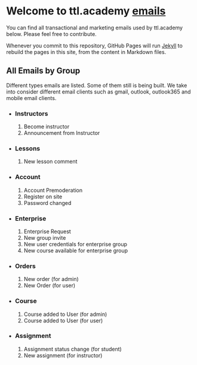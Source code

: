 # Welcome to ttl.academy [emails](./README.md)

You can find all transactional and marketing emails used by ttl.academy below. Please feel free to contribute. 

Whenever you commit to this repository, GitHub Pages will run [Jekyll](https://jekyllrb.com/) to rebuild the pages in this site, from the content in Markdown files.

## All Emails by Group

Different types emails are listed. Some of them still is being built. We take into consider different email clients such as gmail, outlook, outlook365 and mobile email clients.


- ### Instructors

  1. Become instructor
  2. Announcement from Instructor

- ### Lessons

  1. New lesson comment

- ### Account

  1. Account Premoderation
  2. Register on site
  3. Password changed
  
- ### Enterprise

  1. Enterprise Request
  2. New group invite
  3. New user credentials for enterprise group
  4. New course available for enterprise group
  
- ### Orders

  1. New order (for admin)
  2. New Order (for user)
  
- ### Course

  1. Course added to User (for admin)
  2. Course added to User (for user)
  
- ### Assignment

  1. Assignment status change (for student)
  2. New assignment (for instructor)
  
  
